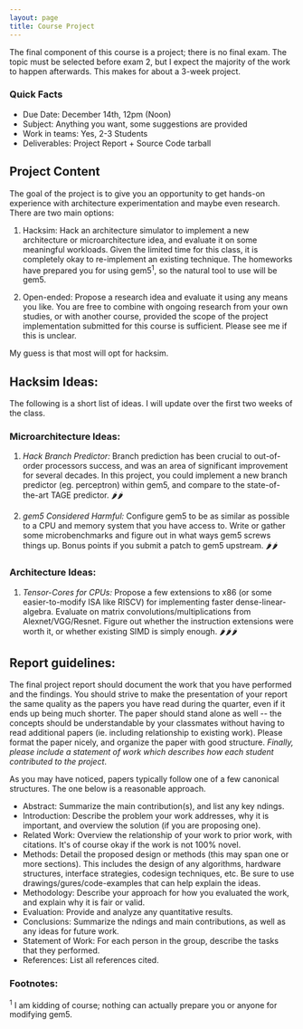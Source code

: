 ```yaml
---
layout: page
title: Course Project
---
```


The final component of this course is a project; there is no final exam.  The
topic must be selected before exam 2, but I expect the majority of the work to happen afterwards.  This makes for about a 3-week project.

### Quick Facts

* Due Date: December 14th, 12pm (Noon)
* Subject: Anything you want, some suggestions are provided
* Work in teams: Yes, 2-3 Students
* Deliverables: Project Report + Source Code tarball

## Project Content

The goal of the project is to give you an opportunity to get hands-on
experience with architecture experimentation and maybe even research.  There
are two main options:

1. Hacksim:  Hack an architecture simulator to implement a new architecture or
   microarchitecture idea, and evaluate it on some meaningful workloads. Given
the limited time for this class, it is completely okay to re-implement an
existing technique.  The homeworks have prepared you for using
gem5<sup>1</sup>, so the natural tool to use will be gem5.  

2. Open-ended:  Propose a research idea and evaluate it using any means you
   like.  You are free to combine with ongoing research from your own studies,
or with another course, provided the scope of the project implementation 
submitted for this course is sufficient.  Please see me if this is unclear.

My guess is that most will opt for hacksim.

## Hacksim Ideas:

The following is a short list of ideas.  I will update over the first two weeks of the class.

### Microarchitecture Ideas:
1. *Hack Branch Predictor:*  Branch prediction has been crucial to out-of-order
   processors success, and was an area of significant improvement for several
decades.  In this project, you could implement a new branch predictor (eg.
perceptron) within gem5, and compare to the state-of-the-art TAGE predictor.
🌶️🌶️

2. *gem5 Considered Harmful:*  Configure gem5 to be as similar as possible to a
   CPU and memory system that you have access to.  Write or gather some
microbenchmarks and figure out in what ways gem5 screws things up.  Bonus
points if you submit a patch to gem5 upstream.  🌶️🌶️

### Architecture Ideas:

1. *Tensor-Cores for CPUs:*  Propose a few extensions to x86 (or some
   easier-to-modify ISA like RISCV) for implementing faster
dense-linear-algebra.  Evaluate on matrix convolutions/multiplications from
Alexnet/VGG/Resnet.  Figure out whether the instruction extensions were worth
it, or whether existing SIMD is simply enough. 🌶️🌶️🌶️


## Report guidelines:

The final project report should document the work that you have performed and
the findings.  You should strive to make the presentation of your report the
same quality as the papers you have read during the quarter, even if it ends up
being much shorter. The paper should stand alone as well -- the concepts should
be understandable by your classmates without having to read additional papers
(ie. including relationship to existing work). Please format the paper nicely,
and organize the paper with good structure.  *Finally, please include a
statement of work which describes how each student contributed to the project*.

As you may have noticed, papers typically follow one of a few canonical
structures. The one below is a reasonable approach.

* Abstract: Summarize the main contribution(s), and list any key ndings.
* Introduction: Describe the problem your work addresses, why it is important, and overview the
solution (if you are proposing one).
* Related Work: Overview the relationship of your work to prior work, with citations. It's of course
okay if the work is not 100% novel.
* Methods: Detail the proposed design or methods (this may span one or more sections). This includes
the design of any algorithms, hardware structures, interface strategies, codesign techniques, etc. Be
sure to use drawings/gures/code-examples that can help explain the ideas.
* Methodology: Describe your approach for how you evaluated the work, and explain why it is fair or
valid.
* Evaluation: Provide and analyze any quantitative results.
* Conclusions: Summarize the ndings and main contributions, as well as any ideas for future work.
* Statement of Work: For each person in the group, describe the tasks that they performed.
* References: List all references cited.

### Footnotes:
<sup>1</sup> I am kidding of course; nothing can actually prepare you or anyone
for modifying gem5.  




